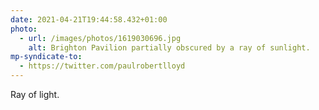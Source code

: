 ```yaml
---
date: 2021-04-21T19:44:58.432+01:00
photo:
  - url: /images/photos/1619030696.jpg
    alt: Brighton Pavilion partially obscured by a ray of sunlight.
mp-syndicate-to:
  - https://twitter.com/paulrobertlloyd
---
```

Ray of light.
